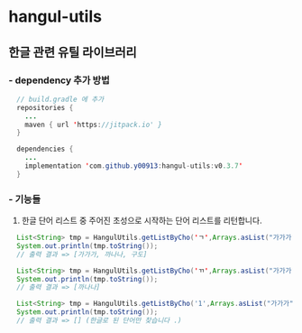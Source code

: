 # hangul-utils

## 한글 관련 유틸 라이브러리

### - dependency 추가 방법
```java
  // build.gradle 에 추가
  repositories {
    ...
    maven { url 'https://jitpack.io' }
  }

  dependencies {
    ...
    implementation 'com.github.y00913:hangul-utils:v0.3.7'
  }
```

### - 기능들
1. 한글 단어 리스트 중 주어진 초성으로 시작하는 단어 리스트를 리턴합니다.
```java
  List<String> tmp = HangulUtils.getListByCho('ㄱ',Arrays.asList("가가가","까나나","다다다","나나","구도","11"));
  System.out.println(tmp.toString());
  // 출력 결과 => [가가가, 까나나, 구도]

  List<String> tmp = HangulUtils.getListByCho('ㄲ',Arrays.asList("가가가","까나나","다다다","나나","구도","11"));
  System.out.println(tmp.toString());
  // 출력 결과 => [까나나]

  List<String> tmp = HangulUtils.getListByCho('1',Arrays.asList("가가가","까나나","다다다","나나","구도","11"));
  System.out.println(tmp.toString());
  // 출력 결과 => [] (한글로 된 단어만 찾습니다 .)
```
